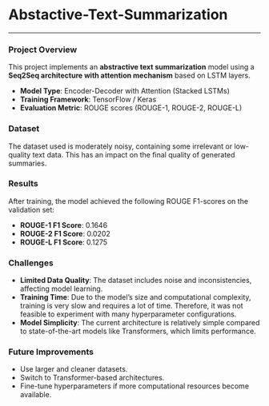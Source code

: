 # Abstactive-Text-Summarization

---

### Project Overview

This project implements an **abstractive text summarization** model using a **Seq2Seq architecture with attention mechanism** based on LSTM layers.

- **Model Type**: Encoder-Decoder with Attention (Stacked LSTMs)
- **Training Framework**: TensorFlow / Keras
- **Evaluation Metric**: ROUGE scores (ROUGE-1, ROUGE-2, ROUGE-L)

### Dataset

The dataset used is moderately noisy, containing some irrelevant or low-quality text data. This has an impact on the final quality of generated summaries.

### Results

After training, the model achieved the following ROUGE F1-scores on the validation set:

- **ROUGE-1 F1 Score**: 0.1646
- **ROUGE-2 F1 Score**: 0.0202
- **ROUGE-L F1 Score**: 0.1275

### Challenges

- **Limited Data Quality**: The dataset includes noise and inconsistencies, affecting model learning.
- **Training Time**: Due to the model’s size and computational complexity, training is very slow and requires a lot of time. Therefore, it was not feasible to experiment with many hyperparameter configurations.
- **Model Simplicity**: The current architecture is relatively simple compared to state-of-the-art models like Transformers, which limits performance.

### Future Improvements

- Use larger and cleaner datasets.
- Switch to Transformer-based architectures.
- Fine-tune hyperparameters if more computational resources become available.